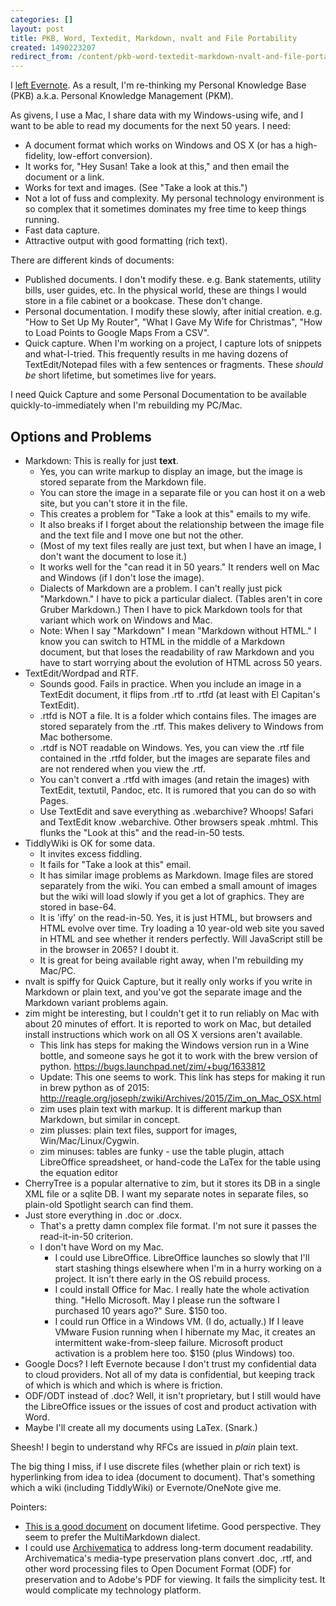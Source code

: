 ```yaml
---
categories: []
layout: post
title: PKB, Word, Textedit, Markdown, nvalt and File Portability
created: 1490223207
redirect_from: /content/pkb-word-textedit-markdown-nvalt-and-file-portability
---
```

I [left Evernote](/content/leaving-evernote).  As a result, I'm re-thinking my Personal Knowledge Base (PKB) a.k.a. Personal Knowledge Management (PKM).

As givens, I use a Mac, I share data with my Windows-using wife, and I want to be able to read my documents for the next 50 years.  I need:

* A document format which works on Windows and OS X (or has a high-fidelity, low-effort conversion).
* It works for, "Hey Susan! Take a look at this," and then email the document or a link.
* Works for text and images. (See "Take a look at this.")
* Not a lot of fuss and complexity.  My personal technology environment is so complex that it sometimes dominates my free time to keep things running.
* Fast data capture.
* Attractive output with good formatting (rich text).

There are different kinds of documents:

* Published documents.  I don't modify these.  e.g. Bank statements, utility bills, user guides, etc.  In the physical world, these are things I would store in a file cabinet or a bookcase.  These don't change.
* Personal documentation.  I modify these slowly, after initial creation.  e.g. "How to Set Up My Router", "What I Gave My Wife for Christmas", "How to Load Points to Google Maps From a CSV".
* Quick capture.  When I'm working on a project, I capture lots of snippets and what-I-tried.  This frequently results in me having dozens of TextEdit/Notepad files with a few sentences or fragments.  These *should be* short lifetime, but sometimes live for years.

I need Quick Capture and some Personal Documentation to be available quickly-to-immediately when I'm rebuilding my PC/Mac.

## Options and Problems

* Markdown: This is really for just **text**.  
    * Yes, you can write markup to display an image, but the image is stored separate from the Markdown file.  
    * You can store the image in a separate file or you can host it on a web site, but you can't store it in the file.  
    * This creates a problem for "Take a look at this" emails to my wife.  
    * It also breaks if I forget about the relationship between the image file and the text file and I move one but not the other.  
    * (Most of my text files really are just text, but when I have an image, I don't want the document to lose it.)
    * It works well for the "can read it in 50 years."  It renders well on Mac and Windows (if I don't lose the image).
    * Dialects of Markdown are a problem.  I can't really just pick "Markdown."  I have to pick a particular dialect.  (Tables aren't in core Gruber Markdown.) Then I have to pick Markdown tools for that variant which work on Windows and Mac.
    * Note: When I say "Markdown" I mean "Markdown without HTML."  I know you can switch to HTML in the middle of a Markdown document, but that loses the readability of raw Markdown and you have to start worrying about the evolution of HTML across 50 years.
* TextEdit/Wordpad and RTF.
    * Sounds good.  Fails in practice.  When you include an image in a TextEdit document, it flips from .rtf to .rtfd (at least with El Capitan's TextEdit).
    * .rtfd is NOT a file.  It is a folder which contains files.  The images are stored separately from the .rtf.  This makes delivery to Windows from Mac bothersome.
    * .rtdf is NOT readable on Windows.  Yes, you can view the .rtf file contained in the .rtfd folder, but the images are separate files and are not rendered when you view the .rtf.
    * You can't convert a .rtfd with images (and retain the images) with TextEdit, textutil, Pandoc, etc.  It is rumored that you can do so with Pages.
    * Use TextEdit and save everything as .webarchive?  Whoops!  Safari and TextEdit know .webarchive.  Other browsers speak .mhtml. This flunks the "Look at this" and the read-in-50 tests.
* TiddlyWiki is OK for some data.
    * It invites excess fiddling.
    * It fails for "Take a look at this" email.
    * It has similar image problems as Markdown.  Image files are stored separately from the wiki. You can embed a small amount of images but the wiki will load slowly if you get a lot of graphics.  They are stored in base-64.
    * It is 'iffy' on the read-in-50.  Yes, it is just HTML, but browsers and HTML evolve over time.  Try loading a 10 year-old web site you saved in HTML and see whether it renders perfectly.  Will JavaScript still be in the browser in 2065?  I doubt it.
    * It is great for being available right away, when I'm rebuilding my Mac/PC.
* nvalt is spiffy for Quick Capture, but it really only works if you write in Markdown or plain text, and you've got the separate image and the Markdown variant problems again.
* zim might be interesting, but I couldn't get it to run reliably on Mac with about 20 minutes of effort.  It is reported to work on Mac, but detailed install instructions which work on all OS X versions aren't available.
    * This link has steps for making the Windows version run in a Wine bottle, and someone says he got it to work with the brew version of python. https://bugs.launchpad.net/zim/+bug/1633812
    * Update: This one seems to work.  This link has steps for making it run in brew python as of 2015: http://reagle.org/joseph/zwiki/Archives/2015/Zim_on_Mac_OSX.html
    * zim uses plain text with markup.  It is different markup than Markdown, but similar in concept.
    * zim plusses: plain text files, support for images, Win/Mac/Linux/Cygwin.
    * zim minuses: tables are funky - use the table plugin, attach LibreOffice spreadsheet, or hand-code the LaTex for the table using the equation editor
* CherryTree is a popular alternative to zim, but it stores its DB in a single XML file or a sqlite DB.  I want my separate notes in separate files, so plain-old Spotlight search can find them.
* Just store everything in .doc or .docx.
    * That's a pretty damn complex file format.  I'm not sure it passes the read-it-in-50 criterion.
    * I don't have Word on my Mac.  
        * I could use LibreOffice.  LibreOffice launches so slowly that I'll start stashing things elsewhere when I'm in a hurry working on a project.  It isn't there early in the OS rebuild process.
        * I could install Office for Mac.  I really hate the whole activation thing.  "Hello Microsoft.  May I please run the software I purchased 10 years ago?"  Sure.  $150 too.
        * I could run Office in a Windows VM.  (I do, actually.) If I leave VMware Fusion running when I hibernate my Mac, it creates an intermittent wake-from-sleep failure.  Microsoft product activation is a problem here too. $150 (plus Windows) too.
* Google Docs?  I left Evernote because I don't trust my confidential data to cloud providers.  Not all of my data is confidential, but keeping track of which is which and which is where is friction.
* ODF/ODT instead of .doc?  Well, it isn't proprietary, but I still would have the LibreOffice issues or the issues of cost and product activation with Word.
* Maybe I'll create all my documents using LaTex.  (Snark.)

Sheesh!  I begin to understand why RFCs are issued in *plain* plain text.

The big thing I miss, if I use discrete files (whether plain or rich text) is hyperlinking from idea to idea (document to document).  That's something which a wiki (including TiddlyWiki) or Evernote/OneNote give me.

Pointers:

* [This is a good document](http://www.unmanned.aero/news/2013/11/28/markdown-in-aerospace) on document lifetime.  Good perspective.  They seem to prefer the MultiMarkdown dialect.
* I could use [Archivematica](https://wiki.archivematica.org/index.php?title=Main_Page) to address long-term document readability.  Archivematica's media-type preservation plans convert .doc, .rtf, and other word processing files to Open Document Format (ODF) for preservation and to Adobe's PDF for viewing. It fails the simplicity test.  It would complicate my technology platform.

